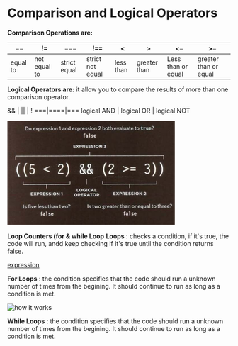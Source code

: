 # Comparison and Logical Operators


**Comparison Operations are:**

== | != | === | !== | < | > | <= | >= 
---|----|-----|-----|---|---|----|----
equal to | not equal to | strict equal | strict not equal | less than | greater than | Less than or equal | greater than or equal


**Logical Operators are:**
it allow you to compare  the results of more than one comparison operator.


&& | || | ! 
===|====|===
logical AND | logical OR | logical NOT


![example](Logical-oerator.png)

**Loop Counters (for & while Loop**
**Loops** : checks a condition, if it's true, the code will run, andd keep checking if it's true until the condition returns false.


[expression](C:\Users\Ayako\ltuc\102\Learning-Journal-Aya\Loop.png)



**For Loops** : the condition specifies that the code should run a unknown number of times from the begining. It should continue to
run as long as a condition is met. 






![how it works](C:\Users\Ayako\ltuc\102\Learning-Journal-Aya\For.png)



**While Loops** :
the condition specifies that the code should run a unknown number of times from the begining. It should continue to
run as long as a condition is met. 








